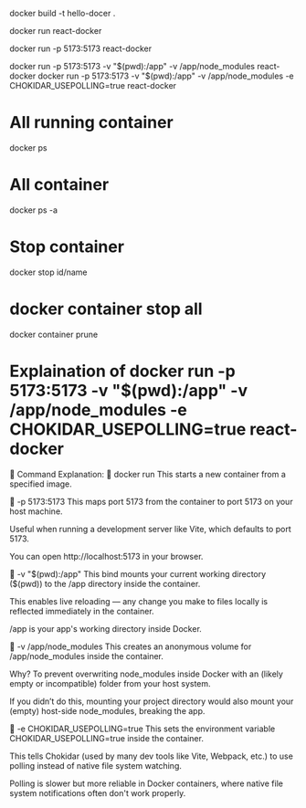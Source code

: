 docker build -t hello-docer .

docker run react-docker


docker run -p 5173:5173 react-docker

docker run -p 5173:5173 -v "$(pwd):/app" -v /app/node_modules  react-docker
docker run -p 5173:5173 -v "$(pwd):/app" -v /app/node_modules -e CHOKIDAR_USEPOLLING=true react-docker

# All running container
docker ps
# All  container
docker ps -a
# Stop  container
docker stop id/name
# docker container  stop all
docker container prune


# Explaination of docker run -p 5173:5173 -v "$(pwd):/app" -v /app/node_modules -e CHOKIDAR_USEPOLLING=true react-docker
🔧 Command Explanation:
🔹 docker run
This starts a new container from a specified image.

🔹 -p 5173:5173
This maps port 5173 from the container to port 5173 on your host machine.

Useful when running a development server like Vite, which defaults to port 5173.

You can open http://localhost:5173 in your browser.

🔹 -v "$(pwd):/app"
This bind mounts your current working directory ($(pwd)) to the /app directory inside the container.

This enables live reloading — any change you make to files locally is reflected immediately in the container.

/app is your app's working directory inside Docker.

🔹 -v /app/node_modules
This creates an anonymous volume for /app/node_modules inside the container.

Why? To prevent overwriting node_modules inside Docker with an (likely empty or incompatible) folder from your host system.

If you didn’t do this, mounting your project directory would also mount your (empty) host-side node_modules, breaking the app.

🔹 -e CHOKIDAR_USEPOLLING=true
This sets the environment variable CHOKIDAR_USEPOLLING=true inside the container.

This tells Chokidar (used by many dev tools like Vite, Webpack, etc.) to use polling instead of native file system watching.

Polling is slower but more reliable in Docker containers, where native file system notifications often don't work properly.